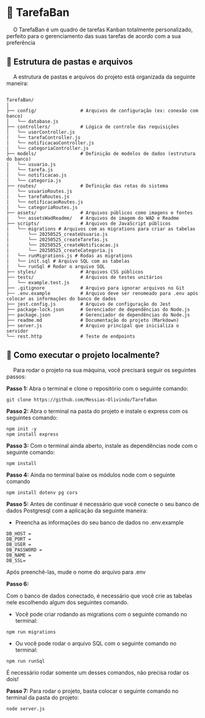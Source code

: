 # 📌 TarefaBan

&emsp; O TarefaBan é um quadro de tarefas Kanban totalmente personalizado, perfeito para o gerenciamento das suas tarefas de acordo com a sua preferência

## 📂 Estrutura de pastas e arquivos

&emsp; A estrutura de pastas e arquivos do projeto está organizada da seguinte maneira:

````

TarefaBan/
│
├── config/                # Arquivos de configuração (ex: conexão com banco)
│   └── database.js
├── controllers/           # Lógica de controle das requisições
│   └── userController.js
|   └── tarefaController.js
|   └── notificacaoController.js
|   └── categoriaController.js
├── models/                # Definição de modelos de dados (estrutura do banco)
|   └── usuario.js
│   └── tarefa.js
|   └── notificacao.js
|   └── categoria.js
├── routes/                # Definição das rotas do sistema
│   └── usuarioRoutes.js
|   └── tarefaRoutes.js
|   └── notificacaoRoutes.js
|   └── categoriaRoutes.js
├── assets/                # Arquivos públicos como imagens e fontes
|   └── assetsWadReadme/   # Arquivos de imagem do WAD e Readme     
├── scripts/               # Arquivos de JavaScript públicos
|   └── migrations # Arquivos com as migrations para criar as tabelas
|       └── 20250525_createUsuario.js
|       └── 20250525_createTarefas.js
|       └── 20250525_createNotificacao.js
|       └── 20250525_createCategoria.js
|   └── runMigrations.js # Rodas as migrations
|   └── init.sql # Arquivo SQL com as tabelas
|   └── runSql # Rodar o arquivo SQL
├── styles/                # Arquivos CSS públicos
├── tests/                 # Arquivos de testes unitários
│   └── example.test.js
├── .gitignore             # Arquivo para ignorar arquivos no Git
├── .env.example           # Arquivo deve ser renomeado para .env após colocar as informações do banco de dados
├── jest.config.js         # Arquivo de configuração do Jest
├── package-lock.json      # Gerenciador de dependências do Node.js
├── package.json           # Gerenciador de dependências do Node.js
├── readme.md              # Documentação do projeto (Markdown)
├── server.js              # Arquivo principal que inicializa o servidor
└── rest.http              # Teste de endpoints

````

## 🤔 Como executar o projeto localmente?

&emsp; Para rodar o projeto na sua máquina, você precisará seguir os seguintes passos:

**Passo 1:**
Abra o terminal e clone o repositório com o seguinte comando:

````
git clone https://github.com/Messias-Olivindo/TarefaBan
````

**Passo 2:**
Abra o terminal na pasta do projeto e instale o express com os seguintes comando:

````
npm init -y
npm install express
````

**Passo 3:**
Com o terminal ainda aberto, instale as dependências node com o seguinte comando:

````
npm install
````

**Passo 4:**
Ainda no terminal baixe os módulos node com o seguinte comando

````
npm install dotenv pg cors
````

**Passo 5:**
Antes de continuar é necessário que você conecte o seu banco de dados Postgresql com a aplicação da seguinte maneira:

- Preencha as informações do seu banco de dados no .env.example

````
DB_HOST = 
DB_PORT = 
DB_USER = 
DB_PASSWORD = 
DB_NAME = 
DB_SSL=
````

Após preenchê-las, mude o nome do arquivo para .env

**Passo 6:**

Com o banco de dados conectado, é necessário que você crie as tabelas nele escolhendo algum dos seguintes comando.

- Você pode criar rodando as migrations com o seguinte comando no terminal:

````
npm run migrations
````

- Ou você pode rodar o arquivo SQL com o seguinte comando no terminal:

````
npm run runSql
````

É necessário rodar somente um desses comandos, não precisa rodar os dois!

**Passo 7:**
Para rodar o projeto, basta colocar o seguinte comando no terminal da pasta do projeto:

````
node server.js
````
